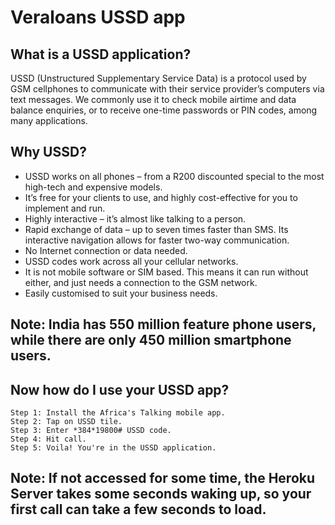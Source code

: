 # Veraloans USSD app

## What is a USSD application?
USSD (Unstructured Supplementary Service Data) is a protocol used by GSM cellphones to communicate with their service provider’s computers via text messages. We commonly use it to check mobile airtime and data balance enquiries, or to receive one-time passwords or PIN codes, among many applications.
    
## Why USSD?

* USSD works on all phones – from a R200 discounted special to the most high-tech and expensive models.
* It’s free for your clients to use, and highly cost-effective for you to implement and run.
* Highly interactive – it’s almost like talking to a person.
* Rapid exchange of data – up to seven times faster than SMS. Its interactive navigation allows for faster two-way communication.
* No Internet connection or data needed.
* USSD codes work across all your cellular networks.
* It is not mobile software or SIM based. This means it can run without either, and just needs a connection to the GSM network.
* Easily customised to suit your business needs.

## Note: India has 550 million feature phone users, while there are only 450 million smartphone users.

## Now how do I use your USSD app?

    Step 1: Install the Africa's Talking mobile app.
    Step 2: Tap on USSD tile.
    Step 3: Enter *384*19800# USSD code.
    Step 4: Hit call.
    Step 5: Voila! You're in the USSD application.
    
## Note: If not accessed for some time, the Heroku Server takes some seconds waking up, so your first call can take a few seconds to load.
